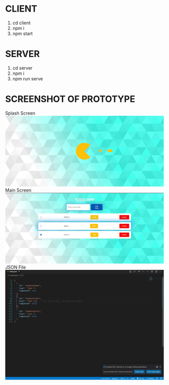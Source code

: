 # CLIENT
1. cd client
2. npm i
3. npm start

# SERVER
1. cd server
2. npm i
3. npm run serve

# SCREENSHOT OF PROTOTYPE

Splash Screen
![Screenshot](splash.jpg)
Main Screen
![Screenshot](2.jpg)
JSON File
![Screenshot](3.jpg)
